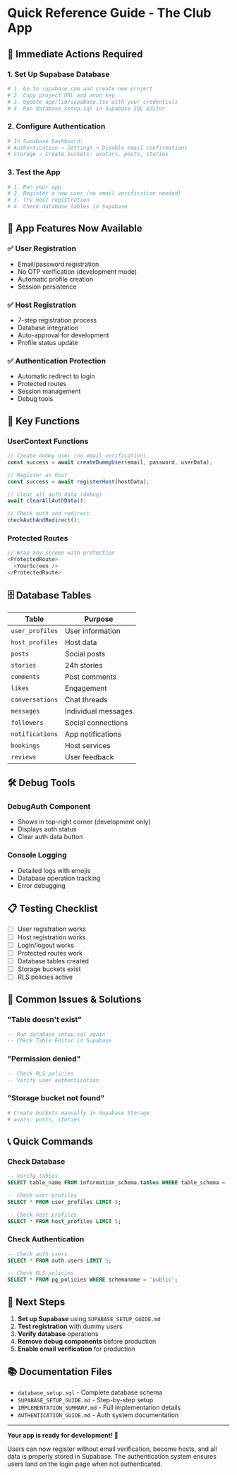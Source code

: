 # Quick Reference Guide - The Club App

## 🚀 Immediate Actions Required

### 1. Set Up Supabase Database
```bash
# 1. Go to supabase.com and create new project
# 2. Copy project URL and anon key
# 3. Update app/lib/supabase.tsx with your credentials
# 4. Run database_setup.sql in Supabase SQL Editor
```

### 2. Configure Authentication
```bash
# In Supabase Dashboard:
# Authentication → Settings → Disable email confirmations
# Storage → Create buckets: avatars, posts, stories
```

### 3. Test the App
```bash
# 1. Run your app
# 2. Register a new user (no email verification needed)
# 3. Try host registration
# 4. Check database tables in Supabase
```

## 📱 App Features Now Available

### ✅ User Registration
- Email/password registration
- No OTP verification (development mode)
- Automatic profile creation
- Session persistence

### ✅ Host Registration
- 7-step registration process
- Database integration
- Auto-approval for development
- Profile status update

### ✅ Authentication Protection
- Automatic redirect to login
- Protected routes
- Session management
- Debug tools

## 🔧 Key Functions

### UserContext Functions
```typescript
// Create dummy user (no email verification)
const success = await createDummyUser(email, password, userData);

// Register as host
const success = await registerHost(hostData);

// Clear all auth data (debug)
await clearAllAuthData();

// Check auth and redirect
checkAuthAndRedirect();
```

### Protected Routes
```typescript
// Wrap any screen with protection
<ProtectedRoute>
  <YourScreen />
</ProtectedRoute>
```

## 🗄️ Database Tables

| Table | Purpose |
|-------|---------|
| `user_profiles` | User information |
| `host_profiles` | Host data |
| `posts` | Social posts |
| `stories` | 24h stories |
| `comments` | Post comments |
| `likes` | Engagement |
| `conversations` | Chat threads |
| `messages` | Individual messages |
| `followers` | Social connections |
| `notifications` | App notifications |
| `bookings` | Host services |
| `reviews` | User feedback |

## 🛠️ Debug Tools

### DebugAuth Component
- Shows in top-right corner (development only)
- Displays auth status
- Clear auth data button

### Console Logging
- Detailed logs with emojis
- Database operation tracking
- Error debugging

## 📋 Testing Checklist

- [ ] User registration works
- [ ] Host registration works
- [ ] Login/logout works
- [ ] Protected routes work
- [ ] Database tables created
- [ ] Storage buckets exist
- [ ] RLS policies active

## 🚨 Common Issues & Solutions

### "Table doesn't exist"
```sql
-- Run database_setup.sql again
-- Check Table Editor in Supabase
```

### "Permission denied"
```sql
-- Check RLS policies
-- Verify user authentication
```

### "Storage bucket not found"
```bash
# Create buckets manually in Supabase Storage
# avars, posts, stories
```

## 📞 Quick Commands

### Check Database
```sql
-- Verify tables
SELECT table_name FROM information_schema.tables WHERE table_schema = 'public';

-- Check user profiles
SELECT * FROM user_profiles LIMIT 5;

-- Check host profiles
SELECT * FROM host_profiles LIMIT 5;
```

### Check Authentication
```sql
-- Check auth users
SELECT * FROM auth.users LIMIT 5;

-- Check RLS policies
SELECT * FROM pg_policies WHERE schemaname = 'public';
```

## 🎯 Next Steps

1. **Set up Supabase** using `SUPABASE_SETUP_GUIDE.md`
2. **Test registration** with dummy users
3. **Verify database** operations
4. **Remove debug components** before production
5. **Enable email verification** for production

## 📚 Documentation Files

- `database_setup.sql` - Complete database schema
- `SUPABASE_SETUP_GUIDE.md` - Step-by-step setup
- `IMPLEMENTATION_SUMMARY.md` - Full implementation details
- `AUTHENTICATION_GUIDE.md` - Auth system documentation

---

**Your app is ready for development! 🚀**

Users can now register without email verification, become hosts, and all data is properly stored in Supabase. The authentication system ensures users land on the login page when not authenticated. 